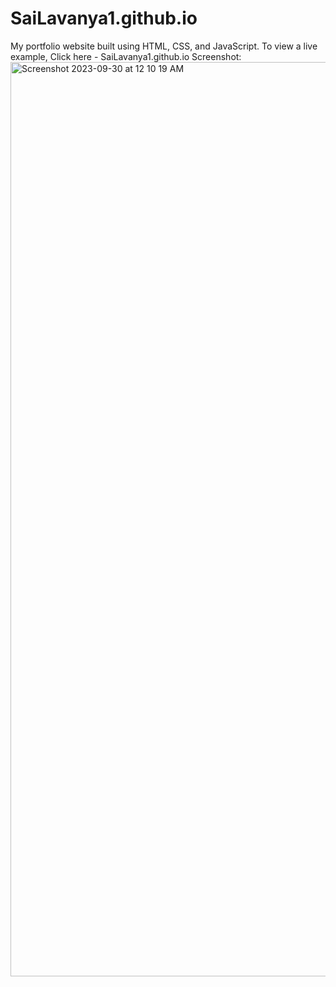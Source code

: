 # SaiLavanya1.github.io
My portfolio website built using HTML, CSS, and JavaScript. 
To view a live example, Click here - SaiLavanya1.github.io
Screenshot: <img width="1463" alt="Screenshot 2023-09-30 at 12 10 19 AM" src="https://github.com/SaiLavanya1/SaiLavanya1.github.io/assets/98532973/91ceb2f4-7c38-4ee9-82d2-0c0c1e7d5569">
